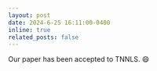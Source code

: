 ```yaml
---
layout: post
date: 2024-6-25 16:11:00-0400
inline: true
related_posts: false
---
```


Our paper has been accepted to TNNLS. :smile:


